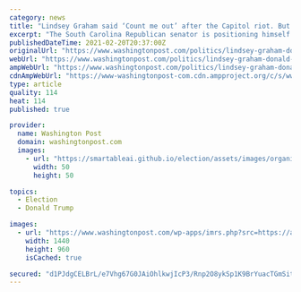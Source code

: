 ```yaml
---
category: news
title: "Lindsey Graham said ‘Count me out’ after the Capitol riot. But he’s all in with Trump again."
excerpt: "The South Carolina Republican senator is positioning himself as a leader of the pro-Trump wing of a party that is increasingly divided about how to reckon with the divisive 45th president."
publishedDateTime: 2021-02-20T20:37:00Z
originalUrl: "https://www.washingtonpost.com/politics/lindsey-graham-donald-trump/2021/02/20/178afc0a-72ca-11eb-a4eb-44012a612cf9_story.html"
webUrl: "https://www.washingtonpost.com/politics/lindsey-graham-donald-trump/2021/02/20/178afc0a-72ca-11eb-a4eb-44012a612cf9_story.html"
ampWebUrl: "https://www.washingtonpost.com/politics/lindsey-graham-donald-trump/2021/02/20/178afc0a-72ca-11eb-a4eb-44012a612cf9_story.html?outputType=amp"
cdnAmpWebUrl: "https://www-washingtonpost-com.cdn.ampproject.org/c/s/www.washingtonpost.com/politics/lindsey-graham-donald-trump/2021/02/20/178afc0a-72ca-11eb-a4eb-44012a612cf9_story.html?outputType=amp"
type: article
quality: 114
heat: 114
published: true

provider:
  name: Washington Post
  domain: washingtonpost.com
  images:
    - url: "https://smartableai.github.io/election/assets/images/organizations/washingtonpost.com-50x50.jpg"
      width: 50
      height: 50

topics:
  - Election
  - Donald Trump

images:
  - url: "https://www.washingtonpost.com/wp-apps/imrs.php?src=https://arc-anglerfish-washpost-prod-washpost.s3.amazonaws.com/public/3FMDI3TTCYI6XBSRNUYJD2WGH4.jpg&w=1440"
    width: 1440
    height: 960
    isCached: true

secured: "d1PJdgCELBrL/e7Vhg67G0JAiOhlkwjIcP3/Rnp2O8ykSp1K9BrYuacTGmSitMIkkKyibpXXXYoMkfQMBZiL6XAxqdtBJUb1jGko5k/71tn6ALm6vV1Br3O609F4fcwOPpCqHA2hpyuBxrCMDOq6pzmcyGpRSeb2z70Ddih25PHCvVCfaEk4UaYcv1tifUjDkg5L//eC38I/urIRUzRHSCveGF7OOSORsRZKzse9ZaSNl0Mybas1nTwjEEgEcupQjqIopxD+ug+ZeJ3Ztxns9sOhGNV6BJ06PK/UcR8HdDlb2WqzHStUE03VVsztglsv/QG+dOVW7zVO08RDuri96V3gTfP/RFB3piscXvVmKv0=;KxOolMBVjAjfYR31t3O8/w=="
---
```


